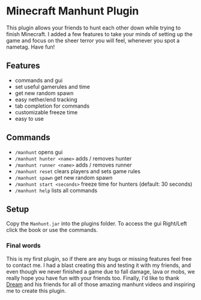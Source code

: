 
# Minecraft Manhunt Plugin
This plugin allows your friends to hunt each other down while trying to finish Minecraft. I added a few features to take your minds of setting up the game and focus on the sheer terror you will feel, whenever you spot a nametag. Have fun!

## Features

- commands and gui
- set useful gamerules and time
- get new random spawn
- easy nether/end tracking
- tab completion for commands
- customizable freeze time
- easy to use

## Commands

- `/manhunt` opens gui
- `/manhunt hunter <name>` adds / removes hunter
- `/manhunt runner <name>` adds / removes runner
- `/manhunt reset` clears players and sets game rules
- `/manhunt spawn` get new random spawn
- `/manhunt start <seconds>` freeze time for hunters (default: 30 seconds)
- `/manhunt help` lists all commands

## Setup
Copy the `Manhunt.jar` into the plugins folder.
To access the gui Right/Left click the book or use the commands.

### Final words
This is my first plugin, so if there are any bugs or missing features feel free to contact me.
I had a blast creating this and testing it with my friends, and even though we never finished a game due to fall damage, lava or mobs, we really hope you have fun with your friends too.
Finally, I'd like to thank [Dream](https://www.youtube.com/c/dream) and his friends for all of those amazing manhunt videos and inspiring me to create this plugin.